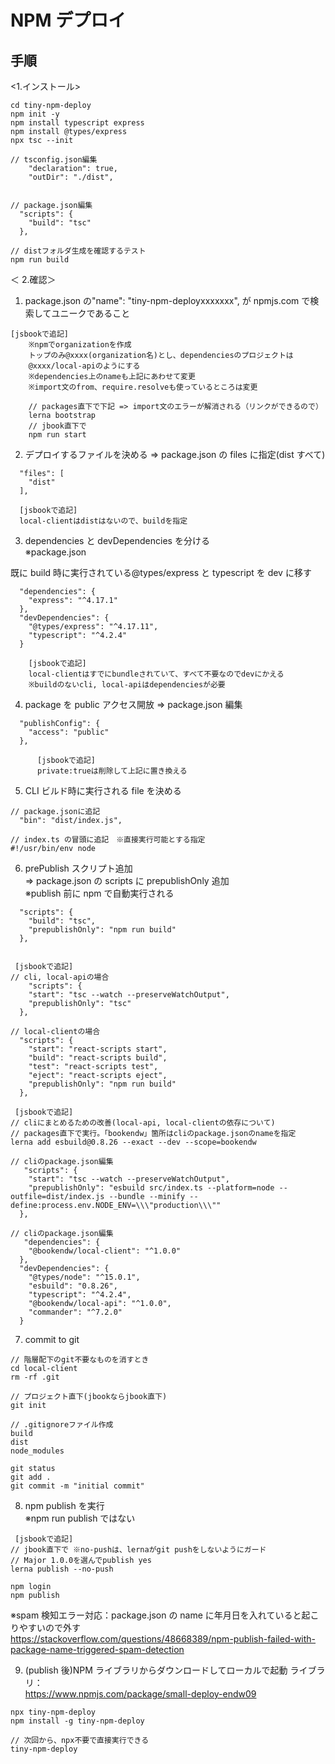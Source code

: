 # NPM デプロイ

## 手順

<1.インストール>

```
cd tiny-npm-deploy
npm init -y
npm install typescript express
npm install @types/express
npx tsc --init

// tsconfig.json編集
    "declaration": true,
    "outDir": "./dist",


// package.json編集
  "scripts": {
    "build": "tsc"
  },

// distフォルダ生成を確認するテスト
npm run build

```

＜ 2.確認＞

1. package.json の"name": "tiny-npm-deployxxxxxxx",
   が npmjs.com で検索してユニークであること

```
[jsbookで追記]
    ※npmでorganizationを作成
    トップのみ@xxxx(organization名)とし、dependenciesのプロジェクトは
    @xxxx/local-apiのようにする
    ※dependencies上のnameも上記にあわせて変更
    ※import文のfrom、require.resolveも使っているところは変更
    
    // packages直下で下記 => import文のエラーが解消される（リンクができるので）
    lerna bootstrap
    // jbook直下で
    npm run start
```

2. デプロイするファイルを決める => package.json の files に指定(dist すべて)

```
  "files": [
    "dist"
  ],
  
  [jsbookで追記]
  local-clientはdistはないので、buildを指定
```

3. dependencies と devDependencies を分ける<br>
   ※package.json

既に build 時に実行されている@types/express と typescript を dev に移す

```
  "dependencies": {
    "express": "^4.17.1"
  },
  "devDependencies": {
    "@types/express": "^4.17.11",
    "typescript": "^4.2.4"
  }
  
    [jsbookで追記]
    local-clientはすでにbundleされていて、すべて不要なのでdevにかえる
    ※buildのないcli, local-apiはdependenciesが必要
```

4. package を public アクセス開放 => package.json 編集

```
  "publishConfig": {
    "access": "public"
  },
  
      [jsbookで追記]
      private:trueは削除して上記に置き換える
```

5. CLI ビルド時に実行される file を決める <br>

```
// package.jsonに追記
  "bin": "dist/index.js",

// index.ts の冒頭に追記　※直接実行可能とする指定
#!/usr/bin/env node
```

6. prePublish スクリプト追加 <br>
   => package.json の scripts に prepublishOnly 追加 <br>
   ※publish 前に npm で自動実行される <br>

```
  "scripts": {
    "build": "tsc",
    "prepublishOnly": "npm run build"
  },
  
  
 [jsbookで追記]
// cli, local-apiの場合
    "scripts": {
    "start": "tsc --watch --preserveWatchOutput",
    "prepublishOnly": "tsc"    
  },
  
// local-clientの場合
  "scripts": {
    "start": "react-scripts start",
    "build": "react-scripts build",
    "test": "react-scripts test",
    "eject": "react-scripts eject",
    "prepublishOnly": "npm run build"
  },
```

```
 [jsbookで追記]
// cliにまとめるための改善(local-api, local-clientの依存について)
// packages直下で実行。「bookendw」箇所はcliのpackage.jsonのnameを指定
lerna add esbuild@0.8.26 --exact --dev --scope=bookendw
 
// cliのpackage.json編集
   "scripts": {
    "start": "tsc --watch --preserveWatchOutput",
    "prepublishOnly": "esbuild src/index.ts --platform=node --outfile=dist/index.js --bundle --minify --define:process.env.NODE_ENV=\\\"production\\\""
  },
  
// cliのpackage.json編集
   "dependencies": {
    "@bookendw/local-client": "^1.0.0"
  },
  "devDependencies": {
    "@types/node": "^15.0.1",
    "esbuild": "0.8.26",
    "typescript": "^4.2.4",
    "@bookendw/local-api": "^1.0.0",
    "commander": "^7.2.0"
  }
```

7. commit to git

```
// 階層配下のgit不要なものを消すとき
cd local-client
rm -rf .git

// プロジェクト直下(jbookならjbook直下)
git init

// .gitignoreファイル作成
build
dist
node_modules

git status
git add .
git commit -m "initial commit"

```

8. npm publish を実行 <br>
   ※npm run publish ではない <br>

```
 [jsbookで追記]
// jbook直下で ※no-pushは、lernaがgit pushをしないようにガード
// Major 1.0.0を選んでpublish yes
lerna publish --no-push

```

```
npm login
npm publish
```

※spam 検知エラー対応：package.json の name に年月日を入れていると起こりやすいので外す <br>
https://stackoverflow.com/questions/48668389/npm-publish-failed-with-package-name-triggered-spam-detection <br>


9. (publish 後)NPM ライブラリからダウンロードしてローカルで起動
   ライブラリ：<br>
   https://www.npmjs.com/package/small-deploy-endw09 <br>

```
npx tiny-npm-deploy
npm install -g tiny-npm-deploy

// 次回から、npx不要で直接実行できる
tiny-npm-deploy
```
